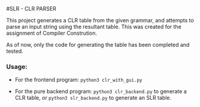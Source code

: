 #SLR - CLR PARSER

  This project generates a CLR table from the given grammar, and attempts to parse an input string using the resultant table.
  This was created for the assignment of Compiler Constrution. 
  
  As of now, only the code for generating the table has been completed and tested.

### Usage:
* For the frontend program:
  ```python3 clr_with_gui.py```
  
* For the pure backend program:
  ```python3 clr_backend.py```
  to generate a CLR table, or
  ```python3 slr_backend.py``` 
  to generate an SLR table.
